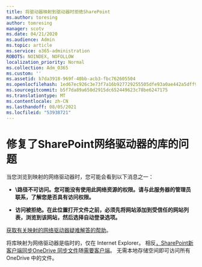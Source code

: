 ```yaml
---
title: 将驱动器映射到驱动器时拒绝SharePoint
ms.author: toresing
author: tomresing
manager: scotv
ms.date: 04/21/2020
ms.audience: Admin
ms.topic: article
ms.service: o365-administration
ROBOTS: NOINDEX, NOFOLLOW
localization_priority: Normal
ms.collection: Adm_O365
ms.custom: ''
ms.assetid: b7da3918-969f-40bb-acb3-fbc762605504
ms.openlocfilehash: 1ed67ec926c3e73f7a16b927729255505dfe93a0ae442a5dff9400afafb41d8e
ms.sourcegitcommit: b5f7da89a650d2915dc652449623c78be6247175
ms.translationtype: MT
ms.contentlocale: zh-CN
ms.lasthandoff: 08/05/2021
ms.locfileid: "53938721"
---
```

# <a name="fix-problems-with-sharepoint-libraries-mapped-to-network-drives"></a>修复了SharePoint网络驱动器的库的问题

当您浏览到映射的网络驱动器时，您可能会看到以下消息之一：
  
- **\\路径不可访问。您可能没有使用此网络资源的权限。请与此服务器的管理员联系，了解您是否具有访问权限。**

- **访问被拒绝。在此位置打开文件之前，必须先将网站添加到受信任的网站列表，浏览到该网站，然后选择自动登录选项。**

[获取有关映射的网络驱动器疑难解答的帮助](https://docs.microsoft.com/sharepoint/support/administration/troubleshoot-mapped-network-drives)。
  
将库映射为网络驱动器是临时的，仅在 Internet Explorer。 相反[，SharePoint新客户端同步OneDrive 同步文件](https://support.office.com/article/6de9ede8-5b6e-4503-80b2-6190f3354a88.aspx)随[需要客户端](https://support.office.com/article/0e6860d3-d9f3-4971-b321-7092438fb38e.aspx)。 无需本地存储空间即可访问所有 OneDrive 中的文件。
  
